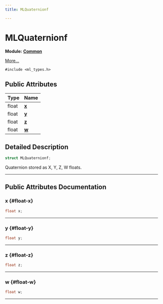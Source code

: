 ```yaml
---
title: MLQuaternionf

---
```


# MLQuaternionf

**Module:** **[Common](/versioned_docs/version-22-May-2023/api-ref/api/Modules/group___common/group___common.md)**



 [More...](#detailed-description)


`#include <ml_types.h>`

## Public Attributes

| Type           | Name           |
| -------------- | -------------- |
| float | **[x](/versioned_docs/version-22-May-2023/api-ref/api/Modules/group___common/struct_m_l_quaternionf.md#float-x)**  |
| float | **[y](/versioned_docs/version-22-May-2023/api-ref/api/Modules/group___common/struct_m_l_quaternionf.md#float-y)**  |
| float | **[z](/versioned_docs/version-22-May-2023/api-ref/api/Modules/group___common/struct_m_l_quaternionf.md#float-z)**  |
| float | **[w](/versioned_docs/version-22-May-2023/api-ref/api/Modules/group___common/struct_m_l_quaternionf.md#float-w)**  |

## Detailed Description

```cpp
struct MLQuaternionf;
```


Quaternion stored as X, Y, Z, W floats. 





-----------
## Public Attributes Documentation

### x {#float-x}

```cpp
float x;
```






-----------

### y {#float-y}

```cpp
float y;
```






-----------

### z {#float-z}

```cpp
float z;
```






-----------

### w {#float-w}

```cpp
float w;
```






-----------


